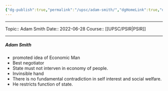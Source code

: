 ```yaml
---
{"dg-publish":true,"permalink":"/upsc/adam-smith/","dgHomeLink":true,"dgPassFrontmatter":false}
---
```


----
Topic:: Adam Smith
Date:: 2022-06-28
Course:: [[UPSC/PSIR|PSIR]] 

----

##### Adam Smith 
- promoted idea of Economic Man
- Best negotiator 
- State must not interven in economy of people. 
- Invinsible hand 
- There is no fundamental contradiction in self interest and social welfare.
- He restricts function of state. 

